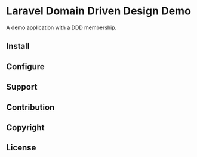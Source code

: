 # Laravel Domain Driven Design Demo

A demo application with a DDD membership.

## Install


## Configure

## Support

## Contribution

## Copyright

## License

